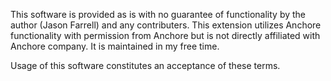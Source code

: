 This software is provided as is with no guarantee of functionality by the author (Jason Farrell) and any contributers. This extension utilizes Anchore functionality with permission from Anchore but is not directly affiliated with Anchore company. It is maintained in my free time.

Usage of this software constitutes an acceptance of these terms.